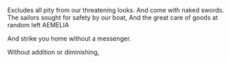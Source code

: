 Excludes all pity from our threatening looks.
And come with naked swords.
The sailors sought for safety by our boat,
And the great care of goods at random left
AEMELIA

And strike you home without a messenger.

Without addition or diminishing,

